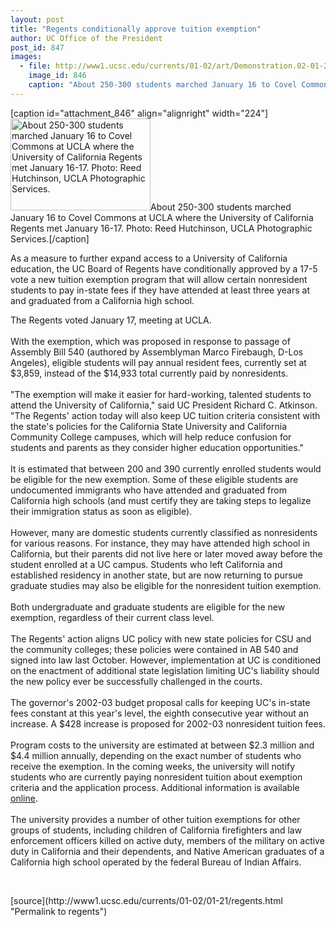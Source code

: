 ```yaml
---
layout: post
title: "Regents conditionally approve tuition exemption"
author: UC Office of the President
post_id: 847
images:
  - file: http://www1.ucsc.edu/currents/01-02/art/Demonstration.02-01-21.224.jpg
    image_id: 846
    caption: "About 250-300 students marched January 16 to Covel Commons at UCLA where the University of California Regents met January 16-17. Photo: Reed Hutchinson, UCLA Photographic Services."
---
```


[caption id="attachment_846" align="alignright" width="224"]<a href="http://localhost/mysite/wp-content/uploads/2002/01/Demonstration.02-01-21.224.jpg"><img class="size-full wp-image-846" src="http://localhost/mysite/wp-content/uploads/2002/01/Demonstration.02-01-21.224.jpg" alt="About 250-300 students marched January 16 to Covel Commons at UCLA where the University of California Regents met January 16-17. Photo: Reed Hutchinson, UCLA Photographic Services." width="224" height="147" /></a>About 250-300 students marched January 16 to Covel Commons at UCLA where the University of California Regents met January 16-17. Photo: Reed Hutchinson, UCLA Photographic Services.[/caption]
<p>
  As a measure to further expand access to a University of California education, the UC Board of Regents have conditionally approved by a 17-5 vote a new tuition exemption program that will allow certain nonresident students to pay in-state fees if they have attended at least three years at and graduated from a California high school.
</p>The Regents voted January 17, meeting at UCLA.<br>
<br>
With the exemption, which was proposed in response to passage of Assembly Bill 540 (authored by Assemblyman Marco Firebaugh, D-Los Angeles), eligible students will pay annual resident fees, currently set at $3,859, instead of the $14,933 total currently paid by nonresidents.<br>
<br>
"The exemption will make it easier for hard-working, talented students to attend the University of California," said UC President Richard C. Atkinson. "The Regents' action today will also keep UC tuition criteria consistent with the state's policies for the California State University and California Community College campuses, which will help reduce confusion for students and parents as they consider higher education opportunities."<br>
<br>
It is estimated that between 200 and 390 currently enrolled students would be eligible for the new exemption. Some of these eligible students are undocumented immigrants who have attended and graduated from California high schools (and must certify they are taking steps to legalize their immigration status as soon as eligible).<br>
<br>
However, many are domestic students currently classified as nonresidents for various reasons. For instance, they may have attended high school in California, but their parents did not live here or later moved away before the student enrolled at a UC campus. Students who left California and established residency in another state, but are now returning to pursue graduate studies may also be eligible for the nonresident tuition exemption.<br>
<br>
Both undergraduate and graduate students are eligible for the new exemption, regardless of their current class level.<br>
<br>
The Regents' action aligns UC policy with new state policies for CSU and the community colleges; these policies were contained in AB 540 and signed into law last October. However, implementation at UC is conditioned on the enactment of additional state legislation limiting UC's liability should the new policy ever be successfully challenged in the courts.<br>
<br>
The governor's 2002-03 budget proposal calls for keeping UC's in-state fees constant at this year's level, the eighth consecutive year without an increase. A $428 increase is proposed for 2002-03 nonresident tuition fees.<br>
<br>
Program costs to the university are estimated at between $2.3 million and $4.4 million annually, depending on the exact number of students who receive the exemption. In the coming weeks, the university will notify students who are currently paying nonresident tuition about exemption criteria and the application process. Additional information is available <a href="http://www.ucop.edu/news/archives/2002/ab540qa.htm">online</a>.<br>
<br>
The university provides a number of other tuition exemptions for other groups of students, including children of California firefighters and law enforcement officers killed on active duty, members of the military on active duty in California and their dependents, and Native American graduates of a California high school operated by the federal Bureau of Indian Affairs.
<p>
  <br>

</p>
<p>

</p>
[source](http://www1.ucsc.edu/currents/01-02/01-21/regents.html "Permalink to regents")
